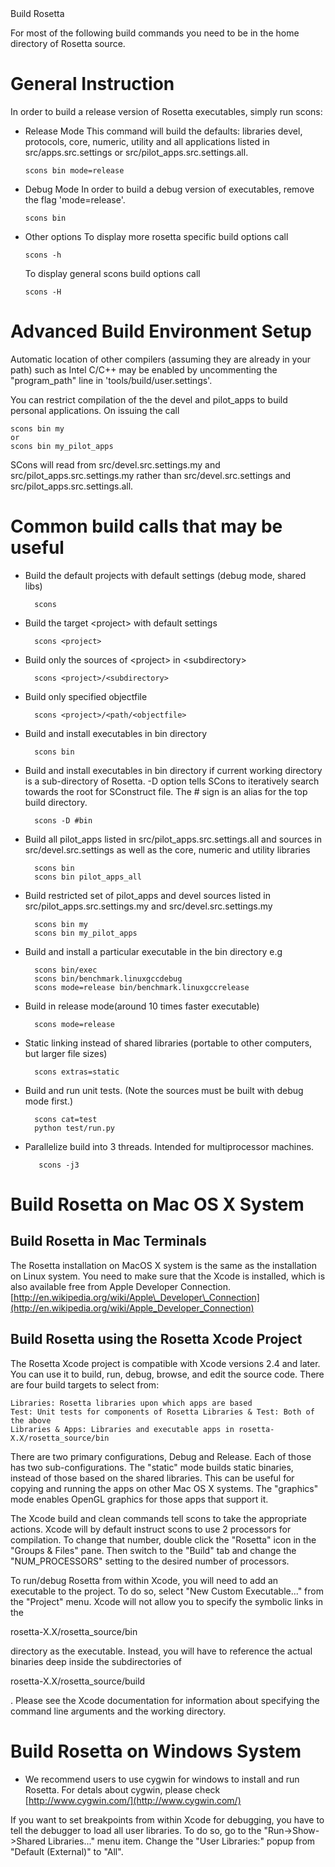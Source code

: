 <!-- --- title: Build -->Build Rosetta

For most of the following build commands you need to be in the home directory of Rosetta source.

General Instruction
===================

In order to build a release version of Rosetta executables, simply run scons:

-   Release Mode This command will build the defaults: libraries devel, protocols, core, numeric, utility and all applications listed in src/apps.src.settings or src/pilot\_apps.src.settings.all.

    ~~~~ {.fragment}
    scons bin mode=release
    ~~~~

-   Debug Mode In order to build a debug version of executables, remove the flag 'mode=release'.

    ~~~~ {.fragment}
    scons bin
    ~~~~

-   Other options To display more rosetta specific build options call

    ~~~~ {.fragment}
    scons -h
    ~~~~

    To display general scons build options call

    ~~~~ {.fragment}
    scons -H
    ~~~~

Advanced Build Environment Setup
================================

Automatic location of other compilers (assuming they are already in your path) such as Intel C/C++ may be enabled by uncommenting the "program\_path" line in 'tools/build/user.settings'.

You can restrict compilation of the the devel and pilot\_apps to build personal applications. On issuing the call

```
scons bin my
or
scons bin my_pilot_apps
```

SCons will read from src/devel.src.settings.my and src/pilot\_apps.src.settings.my rather than src/devel.src.settings and src/pilot\_apps.src.settings.all.

Common build calls that may be useful
=====================================

-   Build the default projects with default settings (debug mode, shared libs)

    ~~~~ {.fragment}
      scons
    ~~~~

-   Build the target \<project\> with default settings

    ~~~~ {.fragment}
      scons <project>
    ~~~~

-   Build only the sources of \<project\> in \<subdirectory\>

    ~~~~ {.fragment}
      scons <project>/<subdirectory>
    ~~~~

-   Build only specified objectfile

    ~~~~ {.fragment}
      scons <project>/<path/<objectfile>
    ~~~~

-   Build and install executables in bin directory

    ~~~~ {.fragment}
      scons bin
    ~~~~

-   Build and install executables in bin directory if current working directory is a sub-directory of Rosetta. -D option tells SCons to iteratively search towards the root for SConstruct file. The \# sign is an alias for the top build directory.

    ~~~~ {.fragment}
      scons -D #bin
    ~~~~

-   Build all pilot\_apps listed in src/pilot\_apps.src.settings.all and sources in src/devel.src.settings as well as the core, numeric and utility libraries

    ~~~~ {.fragment}
      scons bin
      scons bin pilot_apps_all
    ~~~~

-   Build restricted set of pilot\_apps and devel sources listed in src/pilot\_apps.src.settings.my and src/devel.src.settings.my

    ~~~~ {.fragment}
      scons bin my
      scons bin my_pilot_apps
    ~~~~

-   Build and install a particular executable in the bin directory e.g

    ~~~~ {.fragment}
      scons bin/exec
      scons bin/benchmark.linuxgccdebug
      scons mode=release bin/benchmark.linuxgccrelease
    ~~~~

-   Build in release mode(around 10 times faster executable)

    ~~~~ {.fragment}
      scons mode=release
    ~~~~

-   Static linking instead of shared libraries (portable to other computers, but larger file sizes)

    ~~~~ {.fragment}
      scons extras=static
    ~~~~

-   Build and run unit tests. (Note the sources must be built with debug mode first.)

    ~~~~ {.fragment}
      scons cat=test
      python test/run.py
    ~~~~

-   Parallelize build into 3 threads. Intended for multiprocessor machines.

    ~~~~ {.fragment}
       scons -j3
    ~~~~

Build Rosetta on Mac OS X System
================================

Build Rosetta in Mac Terminals
------------------------------

The Rosetta installation on MacOS X system is the same as the installation on Linux system. You need to make sure that the Xcode is installed, which is also available free from Apple Developer Connection. [http://en.wikipedia.org/wiki/Apple\_Developer\_Connection](http://en.wikipedia.org/wiki/Apple_Developer_Connection)

Build Rosetta using the Rosetta Xcode Project
---------------------------------------------

The Rosetta Xcode project is compatible with Xcode versions 2.4 and later. You can use it to build, run, debug, browse, and edit the source code. There are four build targets to select from:

```
Libraries: Rosetta libraries upon which apps are based
Test: Unit tests for components of Rosetta Libraries & Test: Both of the above
Libraries & Apps: Libraries and executable apps in rosetta-X.X/rosetta_source/bin
```

There are two primary configurations, Debug and Release. Each of those has two sub-configurations. The "static" mode builds static binaries, instead of those based on the shared libraries. This can be useful for copying and running the apps on other Mac OS X systems. The "graphics" mode enables OpenGL graphics for those apps that support it.

The Xcode build and clean commands tell scons to take the appropriate actions. Xcode will by default instruct scons to use 2 processors for compilation. To change that number, double click the "Rosetta" icon in the "Groups & Files" pane. Then switch to the "Build" tab and change the "NUM\_PROCESSORS" setting to the desired number of processors.

To run/debug Rosetta from within Xcode, you will need to add an executable to the project. To do so, select "New Custom Executable..." from the "Project" menu. Xcode will not allow you to specify the symbolic links in the

rosetta-X.X/rosetta\_source/bin

directory as the executable. Instead, you will have to reference the actual binaries deep inside the subdirectories of

rosetta-X.X/rosetta\_source/build

. Please see the Xcode documentation for information about specifying the command line arguments and the working directory.

Build Rosetta on Windows System
===============================

-   We recommend users to use cygwin for windows to install and run Rosetta. For detals about cygwin, please check [http://www.cygwin.com/](http://www.cygwin.com/)

If you want to set breakpoints from within Xcode for debugging, you have to tell the debugger to load all user libraries. To do so, go to the "Run-\>Show-\>Shared Libraries..." menu item. Change the "User Libraries:" popup from "Default (External)" to "All".
